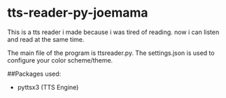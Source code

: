 # tts-reader-py-joemama
This is a tts reader i made because i was tired of reading.
now i can listen and read at the same time.

The main file of the program is ttsreader.py. 
The settings.json is used to configure your color scheme/theme.

##Packages used:
- pyttsx3 (TTS Engine)
